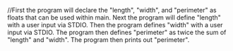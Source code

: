 //First the program will declare the "length", "width", and "perimeter" as floats that can be used within main. Next the program will define "length" with a user input via STDIO. Then the program defines "width" with a user input via STDIO. The program then defines "perimeter" as twice the sum of "length" and "width". The program then prints out "perimeter".
